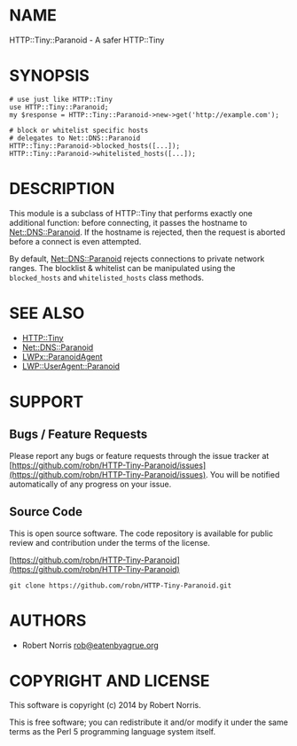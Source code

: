 # NAME

HTTP::Tiny::Paranoid - A safer HTTP::Tiny

# SYNOPSIS

    # use just like HTTP::Tiny
    use HTTP::Tiny::Paranoid;
    my $response = HTTP::Tiny::Paranoid->new->get('http://example.com');

    # block or whitelist specific hosts
    # delegates to Net::DNS::Paranoid
    HTTP::Tiny::Paranoid->blocked_hosts([...]);
    HTTP::Tiny::Paranoid->whitelisted_hosts([...]);

# DESCRIPTION

This module is a subclass of HTTP::Tiny that performs exactly one additional
function: before connecting, it passes the hostname to
[Net::DNS::Paranoid](https://metacpan.org/pod/Net::DNS::Paranoid). If the hostname is rejected, then the request
is aborted before a connect is even attempted.

By default, [Net::DNS::Paranoid](https://metacpan.org/pod/Net::DNS::Paranoid) rejects connections to private network
ranges. The blocklist & whitelist can be manipulated using the `blocked_hosts`
and `whitelisted_hosts` class methods.

# SEE ALSO

- [HTTP::Tiny](https://metacpan.org/pod/HTTP::Tiny)
- [Net::DNS::Paranoid](https://metacpan.org/pod/Net::DNS::Paranoid)
- [LWPx::ParanoidAgent](https://metacpan.org/pod/LWPx::ParanoidAgent)
- [LWP::UserAgent::Paranoid](https://metacpan.org/pod/LWP::UserAgent::Paranoid)

# SUPPORT

## Bugs / Feature Requests

Please report any bugs or feature requests through the issue tracker
at [https://github.com/robn/HTTP-Tiny-Paranoid/issues](https://github.com/robn/HTTP-Tiny-Paranoid/issues).
You will be notified automatically of any progress on your issue.

## Source Code

This is open source software. The code repository is available for
public review and contribution under the terms of the license.

[https://github.com/robn/HTTP-Tiny-Paranoid](https://github.com/robn/HTTP-Tiny-Paranoid)

    git clone https://github.com/robn/HTTP-Tiny-Paranoid.git

# AUTHORS

- Robert Norris <rob@eatenbyagrue.org>

# COPYRIGHT AND LICENSE

This software is copyright (c) 2014 by Robert Norris.

This is free software; you can redistribute it and/or modify it under
the same terms as the Perl 5 programming language system itself.
